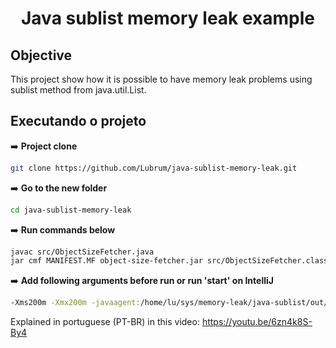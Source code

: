 <div align="center">
	<h1>Java sublist memory leak example</h1>
</div>

##  Objective

This project show how it is possible to have memory leak problems using sublist method from java.util.List.

## Executando o projeto

➡️ **Project clone**
```bash
git clone https://github.com/Lubrum/java-sublist-memory-leak.git
```

➡️ **Go to the new folder**
```bash
cd java-sublist-memory-leak
```

➡️ **Run commands below**
```bash
javac src/ObjectSizeFetcher.java
jar cmf MANIFEST.MF object-size-fetcher.jar src/ObjectSizeFetcher.class
```

➡️ **Add following arguments before run or run 'start' on IntelliJ**
```bash
-Xms200m -Xmx200m -javaagent:/home/lu/sys/memory-leak/java-sublist/out/artifacts/java_sublist_jar/java-sublist.jar
```

Explained in portuguese (PT-BR) in this video: https://youtu.be/6zn4k8S-By4